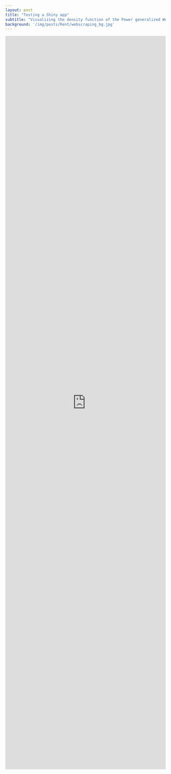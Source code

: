 ```yaml
---
layout: post
title: "Testing a Shiny app"
subtitle: "Visualizing the density function of the Power generalized Weibull distribution"
background: '/img/posts/Rent/webscraping_bg.jpg'
---
```


<iframe height="2300" width="100%" frameborder="no" src="https://janoleko.shinyapps.io/pgwd/"> </iframe>